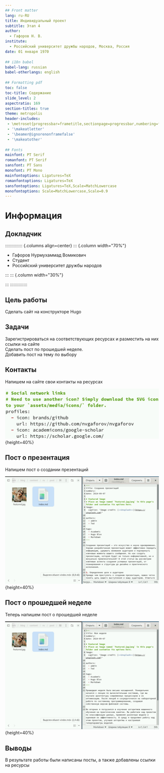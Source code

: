 ```yaml
---
## Front matter
lang: ru-RU
title: Индивидуальный проект
subtitle: Этап 4
author:
  - Гафоров Н. В.
institute:
  - Российский университет дружбы народов, Москва, Россия
date: 01 января 1970

## i18n babel
babel-lang: russian
babel-otherlangs: english

## Formatting pdf
toc: false
toc-title: Содержание
slide_level: 2
aspectratio: 169
section-titles: true
theme: metropolis
header-includes:
 - \metroset{progressbar=frametitle,sectionpage=progressbar,numbering=fraction}
 - '\makeatletter'
 - '\beamer@ignorenonframefalse'
 - '\makeatother'

## Fonts
mainfont: PT Serif
romanfont: PT Serif
sansfont: PT Sans
monofont: PT Mono
mainfontoptions: Ligatures=TeX
romanfontoptions: Ligatures=TeX
sansfontoptions: Ligatures=TeX,Scale=MatchLowercase
monofontoptions: Scale=MatchLowercase,Scale=0.9
---
```


# Информация

## Докладчик

:::::::::::::: {.columns align=center}
::: {.column width="70%"}

  * Гафоров Нурмухаммад Вомикович
  * Студент
  * Российский университет дружбы народов

:::
::: {.column width="30%"}



:::
::::::::::::::

## Цель работы

Сделать сайт на конструкторе Hugo

## Задачи

Зарегистрироваться на соответствующих ресурсах и разместить на них ссылки на сайте  
Сделать пост по прошедшей неделе.  
Добавить пост на тему по выбору  

## Контакты

Напишем на сайте свои контакты на ресурсах

![Контакты](image/1.jpg){height=40%}

## Пост о презентация

Напишем пост о создании презентаций

![Пост о презентация](image/2.jpg){height=40%}

## Пост о прошедшей неделе

Теперь напишем пост о прошедшей неделе

![Пост о прошедшей неделе](image/3.jpg){height=40%}

## Выводы

В результате работы были написаны посты, а также добавлены ссылки на ресурсы
